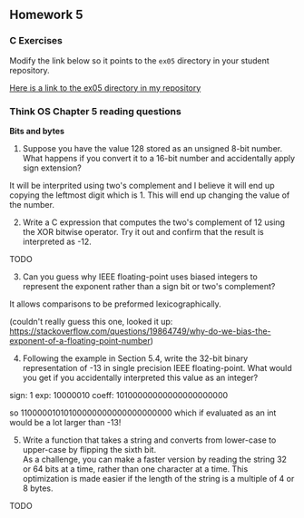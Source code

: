 ## Homework 5

### C Exercises

Modify the link below so it points to the `ex05` directory in your
student repository.

[Here is a link to the ex05 directory in my repository](https://github.com/LucyWilcox/ExercisesInC/tree/master/exercises/ex05)

### Think OS Chapter 5 reading questions

**Bits and bytes**

1) Suppose you have the value 128 stored as an unsigned 8-bit number.  What happens if you convert 
it to a 16-bit number and accidentally apply sign extension?

It will be interprited using two's complement and I believe it will end up copying the leftmost digit which is 1. This will end up changing the value of the number.

2) Write a C expression that computes the two's complement of 12 using the XOR bitwise operator. 
Try it out and confirm that the result is interpreted as -12.

TODO

3) Can you guess why IEEE floating-point uses biased integers to represent the exponent rather than a
sign bit or two's complement?

It allows comparisons to be preformed lexicographically. 

(couldn't really guess this one, looked it up: https://stackoverflow.com/questions/19864749/why-do-we-bias-the-exponent-of-a-floating-point-number)

4) Following the example in Section 5.4, write the 32-bit binary representation of -13 in single precision 
IEEE floating-point.  What would you get if you accidentally interpreted this value as an integer?

sign: 1
exp: 10000010
coeff: 10100000000000000000000

so 11000001010100000000000000000000 which if evaluated as an int would be a lot larger than -13!


5) Write a function that takes a string and converts from lower-case to upper-case by flipping the sixth bit.  
As a challenge, you can make a faster version by reading the string 32 or 64 bits at a time, rather than one
character at a time.  This optimization is made easier if the length of the string is a multiple of 4 or 8 bytes.

TODO

